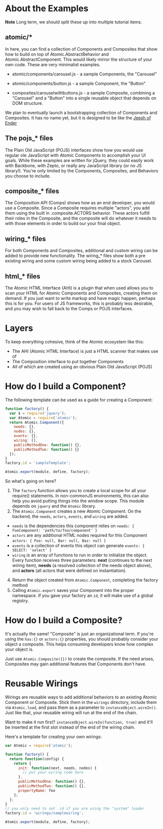 # About the Examples

**Note** Long term, we should split these up into multiple tutorial items.

## atomic/*
In here, you can find a collection of Components and Composites that show how to build on top of Atomic.AbstractBehavior and Atomic.AbstractComponent. This would likely mirror the structure of your own code. These are very minimalist examples.

* atomic/components/carousel.js - a sample Components, the "Carousel"
* atomic/components/button.js - a sample Component, the "Button"

* composites/carouselwithbuttons.js - a sample Composite, combining a "Carousel" and a "Button" into a single reusable object that depends on DOM structure.

We plan to eventually launch a bootstrapping collection of Components and Composites. It has no name yet, but it is designed to be like the [Jeesh of Ender](https://github.com/ender-js/jeesh)

## The pojs_* files
The Plain Old JavaScript (POJS) interfaces show how you would use regular ole JavaScript with Atomic Components to accomplish your UI goals. While these examples are written for jQuery, they could easily work with Backbone, with Zepto, or really any JavaScript library (or no JS library!). You're only limited by the Components, Composites, and Behaviors you choose to include.

## composite_* files
The Composition API (Comps) shows how as an end developer, you would use a Composite. Since a Composite requires multiple "actors", you add them using the built in .composite.ACTORS behavior. These actors fulfill their roles in the Composite, and the composite will do whatever it needs to with those elements in order to build our your final object.

## wiring_* files
For both Components and Composites, additional and custom wiring can be added to provide new functionality. The wiring_* files show both a pre existing wiring and some custom wiring being added to a stock Carousel.

## html_* files
The Atomic HTML Interface (AHI) is a plugin that when used allows you to scan your HTML for Atomic Components and Composites, creating them on demand. If you just want to write markup and have magic happen, perhaps this is for you. For users of JS frameworks, this is probably less desirable, and you may wish to fall back to the Comps or POJS interfaces.

# Layers
To keep everything cohesive, think of the Atomic ecosystem like this:

* The AHI (Atomic HTML Interface) is just a HTML scanner that makes use of
* The Composition interface to put together Components
* All of which are created using an obvious Plain Old JavaScript (POJS)

# How do I build a Component?
The following template can be used as a guide for creating a Component:

```js
function factory() {
  var $ = require('jquery');
  var Atomic = require('atomic');
  return Atomic.Component({
    needs: {},
    nodes: {},
    events: {},
    wiring: [],
    publicMethodOne: function() {},
    publicMethodTwo: function() {}
  });
}
factory.id = 'sampleTemplate';

Atomic.export(module, define, factory);
```

So what's going on here?

1. The `factory` function allows you to create a local scope for all your require() statements. In non-commonJS environments, this can also help you avoid putting things into the window scope. This module depends on `jquery` and the `Atomic` library.
2. The `Atomic.Component` creates a new Atomic Component. On the backend, the `needs`, `actors`, `events`, and `wiring` are added.
  * `needs` is the dependencies this component relies on `needs: { FooComponent: 'path/to/foo/component' }`
  * `actors` are any additional HTML nodes required for this Component `actors: { Foo: null, Bar: null, Baz: null }`
  * `events` is a collection of events this object can generate `events: { SELECT: 'select' }`
  * `wiring` is an array of functions to run in order to initialize the object. Every function receives three parameters: **next** (continues to the next wiring item), **needs** (a resolved collection of the needs object above), and **actors** (all actors that were defined on instantiation).
4. Return the object created from `Atomic.Component`, completing the factory method
5. Calling `Atomic.export` saves your Component into the proper namespace. If you gave your factory an `id`, it will make use of a global registry.

# How do I build a Composite?
It's actually the same! "Composite" is just an organizational term. If you're using the `has:{}` or `actors:{}` properties, you should probably consider your object a composite. This helps consuming developers know how complex your object is.

Just use `Atomic.Composite({})` to create the composite. If the need arises, Composites may gain additional features that Components don't have.

# Reusable Wirings
Wirings are reusable ways to add additional behaviors to an existing Atomic Component or Composite. Stick them in the `wirings` directory, include them via `Atomic.load`, and pass them as a parameter to `instanceObject.wireIn()`. Just like that, your reusable wiring will run at the end of the chain.

Want to make it run first? `instanceObject.wireIn(function, true)` and it'll be inserted at the first slot instead of the end of the wiring chain.

Here's a template for creating your own wirings:

```js
var Atomic = require('atomic');

function factory() {
  return function(config) {
    return {
      init: function(next, needs, nodes) {
        // put your wiring code here
      },
      publicMethodOne: function() {},
      publicMethodTwo: function() {},
      propertyName: foo
    };
  };
}
// you only need to set .id if you are using the "system" loader
factory.id = 'wirings/samplewiring';

Atomic.export(module, define, factory);
```